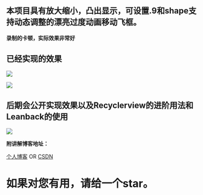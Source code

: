 

## 本项目具有放大缩小，凸出显示，可设置.9和shape支持动态调整的漂亮过度动画移动飞框。


**录制的卡顿，实际效果非常好**

## 已经实现的效果

![](http://oo94hcyew.bkt.clouddn.com/tesaer.gif)


![](http://oo94hcyew.bkt.clouddn.com/tvanimator.gif)


## 后期会公开实现效果以及Recyclerview的进阶用法和Leanback的使用

![](http://oo94hcyew.bkt.clouddn.com/demosforstructure.png)


**附讲解博客地址：** 

 [个人博客](http://www.halloandroid.com/2017/04/09/AndroidTVMoveAnimator/) OR [CSDN](http://blog.csdn.net/zhcswlp0625/article/details/70159578)   


#  如果对您有用，请给一个star。